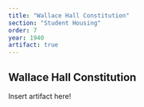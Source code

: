 ```yaml
---
title: "Wallace Hall Constitution"
section: "Student Housing"
order: 7
year: 1940
artifact: true
---
```

## Wallace Hall Constitution

Insert artifact here!